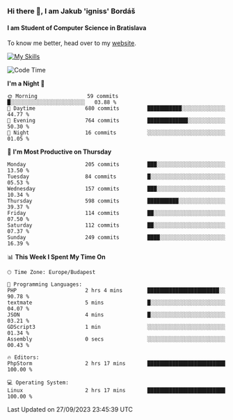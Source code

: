 ### Hi there 👋, I am Jakub 'igniss' Bordáš

#### I am Student of Computer Science in Bratislava
To know me better, head over to my [website](https://bordas.sk).

[![My Skills](https://skillicons.dev/icons?i=js,html,css,figma,svelte,java,kotlin,python,postgresql,typescript,nest,nodejs)](https://bordas.sk)


<!--START_SECTION:waka-->
![Code Time](http://img.shields.io/badge/Code%20Time-1%2C209%20hrs-blue)

**I'm a Night 🦉** 

```text
🌞 Morning                59 commits          █░░░░░░░░░░░░░░░░░░░░░░░░   03.88 % 
🌆 Daytime                680 commits         ███████████░░░░░░░░░░░░░░   44.77 % 
🌃 Evening                764 commits         █████████████░░░░░░░░░░░░   50.30 % 
🌙 Night                  16 commits          ░░░░░░░░░░░░░░░░░░░░░░░░░   01.05 % 
```
📅 **I'm Most Productive on Thursday** 

```text
Monday                   205 commits         ███░░░░░░░░░░░░░░░░░░░░░░   13.50 % 
Tuesday                  84 commits          █░░░░░░░░░░░░░░░░░░░░░░░░   05.53 % 
Wednesday                157 commits         ███░░░░░░░░░░░░░░░░░░░░░░   10.34 % 
Thursday                 598 commits         ██████████░░░░░░░░░░░░░░░   39.37 % 
Friday                   114 commits         ██░░░░░░░░░░░░░░░░░░░░░░░   07.50 % 
Saturday                 112 commits         ██░░░░░░░░░░░░░░░░░░░░░░░   07.37 % 
Sunday                   249 commits         ████░░░░░░░░░░░░░░░░░░░░░   16.39 % 
```


📊 **This Week I Spent My Time On** 

```text
🕑︎ Time Zone: Europe/Budapest

💬 Programming Languages: 
PHP                      2 hrs 4 mins        ███████████████████████░░   90.78 % 
textmate                 5 mins              █░░░░░░░░░░░░░░░░░░░░░░░░   04.07 % 
JSON                     4 mins              █░░░░░░░░░░░░░░░░░░░░░░░░   03.21 % 
GDScript3                1 min               ░░░░░░░░░░░░░░░░░░░░░░░░░   01.34 % 
Assembly                 0 secs              ░░░░░░░░░░░░░░░░░░░░░░░░░   00.43 % 

🔥 Editors: 
PhpStorm                 2 hrs 17 mins       █████████████████████████   100.00 % 

💻 Operating System: 
Linux                    2 hrs 17 mins       █████████████████████████   100.00 % 
```


 Last Updated on 27/09/2023 23:45:39 UTC
<!--END_SECTION:waka-->
